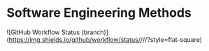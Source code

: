 # Software Engineering Methods
![GitHub Workflow Status (branch)](https://img.shields.io/github/workflow/status/<souravverma3738>/<sem>/<A workflow for my Hello World App>/<develop>?style=flat-square)

